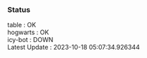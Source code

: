 ### Status


table : OK  
hogwarts : OK  
icy-bot : DOWN  
Latest Update : 2023-10-18 05:07:34.926344
